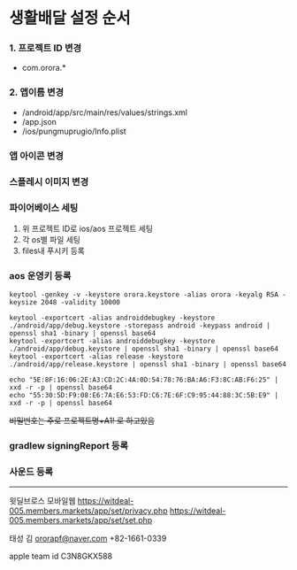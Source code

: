 # 생활배달 설정 순서

### 1. 프로젝트 ID 변경

- com.orora.\*

### 2. 앱이름 변경

- /android/app/src/main/res/values/strings.xml
- /app.json
- /ios/pungmuprugio/Info.plist

### 앱 아이콘 변경

### 스플레시 이미지 변경

### 파이어베이스 세팅

1. 위 프로젝트 ID로 ios/aos 프로젝트 세팅
2. 각 os별 파일 세팅
3. files내 푸시키 등록

### aos 운영키 등록

```
keytool -genkey -v -keystore orora.keystore -alias orora -keyalg RSA -keysize 2048 -validity 10000

keytool -exportcert -alias androiddebugkey -keystore ./android/app/debug.keystore -storepass android -keypass android | openssl sha1 -binary | openssl base64
keytool -exportcert -alias androiddebugkey -keystore ./android/app/debug.keystore | openssl sha1 -binary | openssl base64
keytool -exportcert -alias release -keystore ./android/app/release.keystore | openssl sha1 -binary | openssl base64

echo "5E:8F:16:06:2E:A3:CD:2C:4A:0D:54:78:76:BA:A6:F3:8C:AB:F6:25" | xxd -r -p | openssl base64
echo "55:30:5D:F9:08:E6:7A:E6:53:FD:C6:7E:6F:C9:95:44:88:3C:5B:E9" | xxd -r -p | openssl base64

```

~~비밀번호는 주로 프로젝트명+A1! 로 하고있음~~

### gradlew signingReport 등록

### 사운드 등록

---

윗딜브로스 모바일웹
https://witdeal-005.members.markets/app/set/privacy.php
https://witdeal-005.members.markets/app/set/set.php

태성
김
ororapf@naver.com
+82-1661-0339

apple team id
C3N8GKX588
